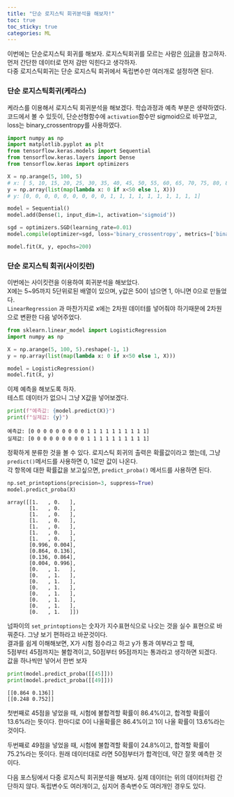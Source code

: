 ```yaml
---
title: "단순 로지스틱 회귀분석을 해보자!"
toc: true
toc_sticky: true
categories: ML
---
```



이번에는 단순로지스틱 회귀를 해보자. 로지스틱회귀를 모르는 사람은 [이글](https://dongju923.github.io/ml/Logistic_Regression/)을 참고하자.  
먼저 간단한 데이터로 먼저 감만 익힌다고 생각하자.  
다중 로지스틱회귀는 단순 로지스틱 회귀에서 독립변수만 여러개로 설정하면 된다.  

### 단순 로지스틱회귀(케라스)
케라스를 이용해서 로지스틱 회귀분석을 해보겠다. 학습과정과 예측 부분은 생략하였다.  
코드에서 볼 수 있듯이, 단순선형함수에 `activation`함수만 sigmoid으로 바꾸었고, loss는 binary_crossentropy를 사용하였다.  


```python
import numpy as np
import matplotlib.pyplot as plt
from tensorflow.keras.models import Sequential
from tensorflow.keras.layers import Dense
from tensorflow.keras import optimizers

X = np.arange(5, 100, 5)
# x: [ 5, 10, 15, 20, 25, 30, 35, 40, 45, 50, 55, 60, 65, 70, 75, 80, 85, 90, 95]
y = np.array(list(map(lambda x: 0 if x<50 else 1, X)))
# y: [0, 0, 0, 0, 0, 0, 0, 0, 0, 1, 1, 1, 1, 1, 1, 1, 1, 1, 1]

model = Sequential()
model.add(Dense(1, input_dim=1, activation='sigmoid'))

sgd = optimizers.SGD(learning_rate=0.01)
model.compile(optimizer=sgd, loss='binary_crossentropy', metrics=['binary_accuracy'])

model.fit(X, y, epochs=200)
```

### 단순 로지스틱 회귀(사이킷런)
이번에는 사이킷런을 이용하여 회귀분석을 해보았다.  
X에는 5~95까지 5단위로된 배열이 있으며, y값은 50이 넘으면 1, 아니면 0으로 만들었다.  
`LinearRegression` 과 마찬가지로 x에는 2차원 데이터를 넣어줘야 하기때문에 2차원으로 변환한 다음 넣어주었다. 


```python
from sklearn.linear_model import LogisticRegression
import numpy as np

X = np.arange(5, 100, 5).reshape(-1, 1)
y = np.array(list(map(lambda x: 0 if x<50 else 1, X)))

model = LogisticRegression()
model.fit(X, y)
```

이제 예측을 해보도록 하자.  
테스트 데이터가 없으니 그냥 X값을 넣어보겠다.


```python
print(f"예측값: {model.predict(X)}")
print(f"실제값: {y}")
```

    예측값: [0 0 0 0 0 0 0 0 0 1 1 1 1 1 1 1 1 1 1]
    실제값: [0 0 0 0 0 0 0 0 0 1 1 1 1 1 1 1 1 1 1]


정확하게 분류한 것을 볼 수 있다. 로지스틱 회귀의 출력은 확률값이라고 했는데, 그냥 `predict()`메서드를 사용하면 0, 1로만 값이 나온다.  
각 항목에 대한 확률값을 보고싶으면, `predict_proba()` 메서드를 사용하면 된다.


```python
np.set_printoptions(precision=3, suppress=True)
model.predict_proba(X)
```

    array([[1.   , 0.   ],
           [1.   , 0.   ],
           [1.   , 0.   ],
           [1.   , 0.   ],
           [1.   , 0.   ],
           [1.   , 0.   ],
           [1.   , 0.   ],
           [0.996, 0.004],
           [0.864, 0.136],
           [0.136, 0.864],
           [0.004, 0.996],
           [0.   , 1.   ],
           [0.   , 1.   ],
           [0.   , 1.   ],
           [0.   , 1.   ],
           [0.   , 1.   ],
           [0.   , 1.   ],
           [0.   , 1.   ],
           [0.   , 1.   ]])



넘파이의 `set_printoptions`는 숫자가 지수표현식으로 나오는 것을 실수 표현으로 바꿔준다. 그냥 보기 편하라고 바꾼것이다.  
결과를 쉽게 이해해보면, X가 시험 점수라고 하고 y가 통과 여부라고 할 때,  
5점부터 45점까지는 불합격이고, 50점부터 95점까지는 통과라고 생각하면 되겠다.  
값을 하나씩만 넣어서 한번 보자


```python
print(model.predict_proba([[45]]))
print(model.predict_proba([[49]]))
```

    [[0.864 0.136]]
    [[0.248 0.752]]


첫번째로 45점을 넣었을 때, 시험에 불합격할 확률이 86.4%이고, 합격할 확률이 13.6%라는 뜻이다. 한마디로 0이 나올확률은 86.4%이고 1이 나올 확률이 13.6%라는 것이다.  

두번째로 49점을 넣었을 때, 시험에 불합격할 확률이 24.8%이고, 합격할 확률이 75.2%라는 뜻이다. 원래 데이터대로 라면 50점부터가 합격인데, 약간 잘못 예측한 것이다.  


다음 포스팅에서 다중 로지스틱 회귀분석을 해보자. 실제 데이터는 위의 데이터처럼 간단하지 않다. 독립변수도 여러개이고, 심지어 종속변수도 여러개인 경우도 있다. 

